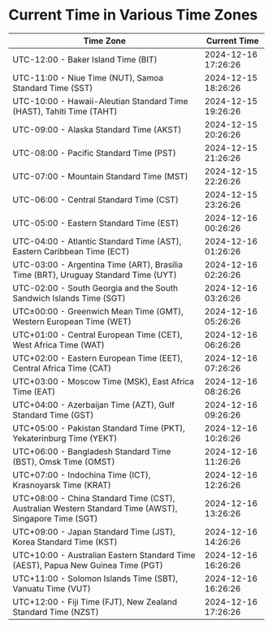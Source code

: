 # Current Time in Various Time Zones

| Time Zone | Current Time |
|-----------|--------------|
| UTC-12:00 - Baker Island Time (BIT) | 2024-12-16 17:26:26 |
| UTC-11:00 - Niue Time (NUT), Samoa Standard Time (SST) | 2024-12-15 18:26:26 |
| UTC-10:00 - Hawaii-Aleutian Standard Time (HAST), Tahiti Time (TAHT) | 2024-12-15 19:26:26 |
| UTC-09:00 - Alaska Standard Time (AKST) | 2024-12-15 20:26:26 |
| UTC-08:00 - Pacific Standard Time (PST) | 2024-12-15 21:26:26 |
| UTC-07:00 - Mountain Standard Time (MST) | 2024-12-15 22:26:26 |
| UTC-06:00 - Central Standard Time (CST) | 2024-12-15 23:26:26 |
| UTC-05:00 - Eastern Standard Time (EST) | 2024-12-16 00:26:26 |
| UTC-04:00 - Atlantic Standard Time (AST), Eastern Caribbean Time (ECT) | 2024-12-16 01:26:26 |
| UTC-03:00 - Argentina Time (ART), Brasília Time (BRT), Uruguay Standard Time (UYT) | 2024-12-16 02:26:26 |
| UTC-02:00 - South Georgia and the South Sandwich Islands Time (SGT) | 2024-12-16 03:26:26 |
| UTC±00:00 - Greenwich Mean Time (GMT), Western European Time (WET) | 2024-12-16 05:26:26 |
| UTC+01:00 - Central European Time (CET), West Africa Time (WAT) | 2024-12-16 06:26:26 |
| UTC+02:00 - Eastern European Time (EET), Central Africa Time (CAT) | 2024-12-16 07:26:26 |
| UTC+03:00 - Moscow Time (MSK), East Africa Time (EAT) | 2024-12-16 08:26:26 |
| UTC+04:00 - Azerbaijan Time (AZT), Gulf Standard Time (GST) | 2024-12-16 09:26:26 |
| UTC+05:00 - Pakistan Standard Time (PKT), Yekaterinburg Time (YEKT) | 2024-12-16 10:26:26 |
| UTC+06:00 - Bangladesh Standard Time (BST), Omsk Time (OMST) | 2024-12-16 11:26:26 |
| UTC+07:00 - Indochina Time (ICT), Krasnoyarsk Time (KRAT) | 2024-12-16 12:26:26 |
| UTC+08:00 - China Standard Time (CST), Australian Western Standard Time (AWST), Singapore Time (SGT) | 2024-12-16 13:26:26 |
| UTC+09:00 - Japan Standard Time (JST), Korea Standard Time (KST) | 2024-12-16 14:26:26 |
| UTC+10:00 - Australian Eastern Standard Time (AEST), Papua New Guinea Time (PGT) | 2024-12-16 16:26:26 |
| UTC+11:00 - Solomon Islands Time (SBT), Vanuatu Time (VUT) | 2024-12-16 16:26:26 |
| UTC+12:00 - Fiji Time (FJT), New Zealand Standard Time (NZST) | 2024-12-16 17:26:26 |

